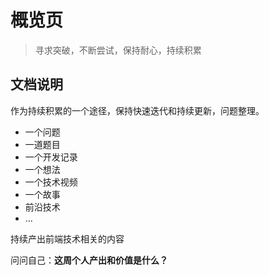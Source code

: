 # 概览页

> 寻求突破，不断尝试，保持耐心，持续积累

## 文档说明

作为持续积累的一个途径，保持快速迭代和持续更新，问题整理。

- 一个问题
- 一道题目
- 一个开发记录
- 一个想法
- 一个技术视频
- 一个故事
- 前沿技术
- ...

持续产出前端技术相关的内容

问问自己：**这周个人产出和价值是什么？**
